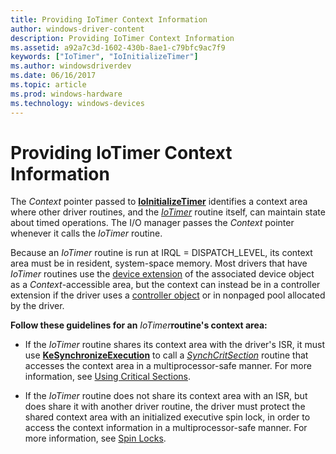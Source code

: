 ```yaml
---
title: Providing IoTimer Context Information
author: windows-driver-content
description: Providing IoTimer Context Information
ms.assetid: a92a7c3d-1602-430b-8ae1-c79bfc9ac7f9
keywords: ["IoTimer", "IoInitializeTimer"]
ms.author: windowsdriverdev
ms.date: 06/16/2017
ms.topic: article
ms.prod: windows-hardware
ms.technology: windows-devices
---
```


# Providing IoTimer Context Information





The *Context* pointer passed to [**IoInitializeTimer**](https://msdn.microsoft.com/library/windows/hardware/ff549344) identifies a context area where other driver routines, and the [*IoTimer*](https://msdn.microsoft.com/library/windows/hardware/ff550381) routine itself, can maintain state about timed operations. The I/O manager passes the *Context* pointer whenever it calls the *IoTimer* routine.

Because an *IoTimer* routine is run at IRQL = DISPATCH\_LEVEL, its context area must be in resident, system-space memory. Most drivers that have *IoTimer* routines use the [device extension](device-extensions.md) of the associated device object as a *Context*-accessible area, but the context can instead be in a controller extension if the driver uses a [controller object](using-controller-objects.md) or in nonpaged pool allocated by the driver.

**Follow these guidelines for an** *IoTimer***routine's context area:**

-   If the *IoTimer* routine shares its context area with the driver's ISR, it must use [**KeSynchronizeExecution**](https://msdn.microsoft.com/library/windows/hardware/ff553302) to call a [*SynchCritSection*](https://msdn.microsoft.com/library/windows/hardware/ff563928) routine that accesses the context area in a multiprocessor-safe manner. For more information, see [Using Critical Sections](using-critical-sections.md).

-   If the *IoTimer* routine does not share its context area with an ISR, but does share it with another driver routine, the driver must protect the shared context area with an initialized executive spin lock, in order to access the context information in a multiprocessor-safe manner. For more information, see [Spin Locks](spin-locks.md).

 

 




